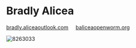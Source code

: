 # Bradly Alicea

[bradly.alicea<at>outlook.com](bradly.alicea@outlook.com)&nbsp;&nbsp;&nbsp;&nbsp;&nbsp;[balicea<at>openworm.org](balicea@openworm.org)     

![8263033](https://user-images.githubusercontent.com/2716218/29789763-be4cc1c6-8bfc-11e7-81d3-8b5a103d044.png) 
